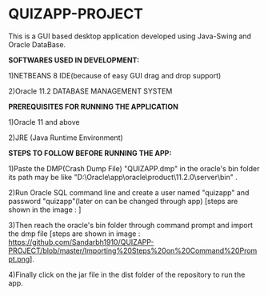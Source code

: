 # QUIZAPP-PROJECT
This is a GUI based desktop application developed using Java-Swing and Oracle DataBase.

**SOFTWARES USED IN DEVELOPMENT:**

1)NETBEANS 8 IDE(because of easy GUI drag and drop support)

2)Oracle 11.2 DATABASE MANAGEMENT SYSTEM

**PREREQUISITES FOR RUNNING THE APPLICATION**

1)Oracle 11 and above

2)JRE (Java Runtime Environment)

**STEPS TO FOLLOW BEFORE RUNNING THE APP:**

1)Paste the DMP(Crash Dump File) "QUIZAPP.dmp" in the oracle's bin folder its path may be like "D:\Oracle\app\oracle\product\11.2.0\server\bin" .

2)Run Oracle SQL command line and create a user named "quizapp" and password "quizapp"(later on can be changed through app) [steps are shown in the image : ]

3)Then reach the oracle's bin folder through command prompt  and import the dmp file [steps are shown in image : https://github.com/Sandarbh1910/QUIZAPP-PROJECT/blob/master/Importing%20Steps%20on%20Command%20Prompt.png].

4)Finally click on the jar file in the dist folder of the repository to run the app.


